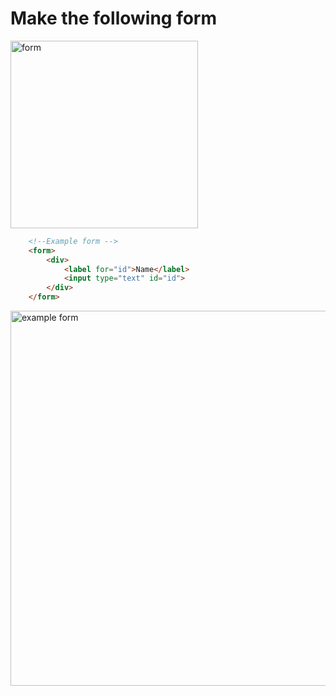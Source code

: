 # Make the following form

<img src="https://user-images.githubusercontent.com/56488686/162636141-bba5d88e-9aec-4168-8bfc-416d9c63c023.gif" alt="form" width="300">

```HTML
    <!--Example form -->
    <form>
        <div>
            <label for="id">Name</label>
            <input type="text" id="id">
        </div>
    </form>
```

<img src="https://user-images.githubusercontent.com/56488686/162636160-f431d554-9240-42a6-af23-2812a11ad4be.png" alt="example form" width="600">
